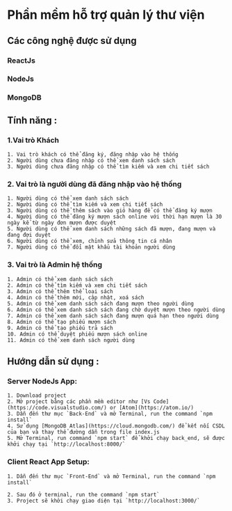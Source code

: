 # Phần mềm hỗ trợ quản lý thư viện

## Các công nghệ được sử dụng
### ReactJs
### NodeJs
### MongoDB
## Tính năng :

### 1.Vai trò Khách
    1. Vai trò khách có thể đăng ký, đăng nhập vào hệ thống
    2. Người dùng chưa đăng nhập có thể xem danh sách sách
    3. Người dùng chưa đăng nhập có thể tìm kiếm và xem chi tiết sách

### 2. Vai trò là người dùng đã đăng nhập vào hệ thống
    1. Người dùng có thể xem danh sách sách
    2. Người dùng có thể tìm kiếm và xem chi tiết sách
    3. Người dùng có thể thêm sách vào giỏ hàng để có thể đăng ký mượn
    4. Người dùng có thể đăng ký mượn sách online với thời hạn mượn là 30 ngày kể từ ngày đơn mượn được duyệt
    5. Người dùng có thể xem danh sách những sách đã mượn, đang mượn và đang đợi duyệt
    6. Người dùng có thể xem, chỉnh sửa thông tin cá nhân
    7. Người dùng có thể đổi mật khẩu tài khoản người dùng  

### 3. Vai trò là Admin hệ thống 
    1. Admin có thể xem danh sách sách
    2. Admin có thể tìm kiếm và xem chi tiết sách
    3. Admin có thể thêm thể loại sách
    4. Admin có thể thêm mới, cập nhật, xoá sách
    5. Admin có thể xem danh sách sách đang mượn theo người dùng
    6. Admin có thể xem danh sách sách đang chờ duyệt mượn theo người dùng
    7. Admin có thể xem danh sách sách đang mượn quá hạn theo người dùng
    8. Admin có thể tạo phiếu mượn sách
    9. Admin có thể tạo phiếu trả sách
    10. Admin có thể duyệt phiếu mượn sách online
    11. Admin có thể xem danh sách người dùng

## Hướng dẫn sử dụng : 
### Server NodeJs App:

    1. Download project
    2. Mở project bằng các phần mềm editor như [Vs Code](https://code.visualstudio.com/) or [Atom](https://atom.io/)
    3. Dẫn đến thư mục `Back-End` và mở Terminal, run the command `npm install`
    4. Sử dụng [MongoDB Atlas](https://cloud.mongodb.com/) để kết nối CSDL của bạn và thay thể đường dẫn trong file index.js
    5. Mở Terminal, run command `npm start` để khởi chạy back_end, sẽ được khởi chạy tại `http://localhost:8000/`

### Client React App Setup:

    1. Dẫn đến thư mục `Front-End` và mở Terminal, run the command `npm install`

    2. Sau đó ở terminal, run the command `npm start`
    3. Project sẽ khởi chạy giao diện tại `http://localhost:3000/` 